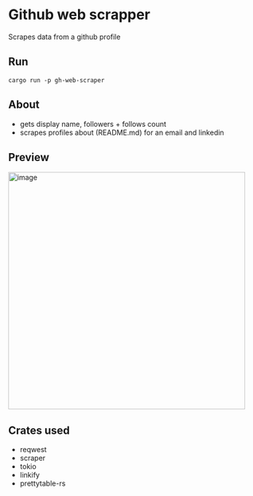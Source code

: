 # Github web scrapper
Scrapes data from a github profile

## Run
```shell
cargo run -p gh-web-scraper 
```

## About
- gets display name, followers + follows count
- scrapes profiles about (README.md) for an email and linkedin

## Preview
<img width="476" alt="image" src="https://github.com/dejwi/rust-miniprojects/assets/80927085/1c9868e3-286a-4493-b08d-91fe237b2783">


## Crates used
- reqwest
- scraper
- tokio
- linkify
- prettytable-rs
